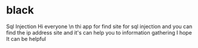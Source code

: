 # black
Sql Injection
Hi everyone \n
thi app for find site for sql injection and you can find the ip address 
site and it's can help you to information gathering
I hope It can be helpful
